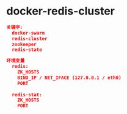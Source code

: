 # docker-redis-cluster
```json
关键字:
  docker-swarm 
  redis-cluster 
  zookeeper 
  redis-state  
```

```json
环境变量
  redis:
    ZK_HOSTS
    BIND_IP / NET_IFACE (127.0.0.1 / eth0)
    PORT
  
  redis-stat:
    ZK_HOSTS
    PORT
```
